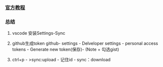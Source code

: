 ### [官方教程](https://marketplace.visualstudio.com/items?itemName=Shan.code-settings-sync)
### 总结
1. vscode 安装Settings-Sync
2. github生成token
  github- settings - Delveloper settings - personal access tokens - Generate new token(保存)- (Note + 勾选gist)
 
  
3. ctrl+p -  >sync:upload - 记住id - sync：download
